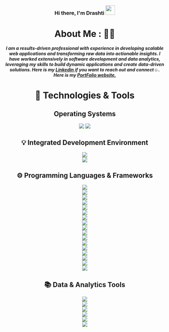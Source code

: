<div align='center'>  
  
   ### Hi there, I'm Drashti <img src="https://raw.githubusercontent.com/MartinHeinz/MartinHeinz/master/wave.gif" width="30px">
  
  # About Me : 👨‍💻
  ##### I am a results-driven professional with experience in developing scalable web applications and transforming raw data into actionable insights. I have worked extensively in **software development** and **data analytics**, leveraging my skills to build dynamic applications and create data-driven solutions. Here is my <a href="https://www.linkedin.com/in/drashti-bhavsar-01/"> Linkedin </a> if you want to reach out and connect☺️. Here is my <a href="https://drashti199801.github.io/My-Portfolio/"> PortFolio website. </a>
  

  
# 🔧 Technologies & Tools
<p>
  
  ## Operating Systems  
  ![](https://img.shields.io/badge/OS-Linux-informational?style=flat&logo=linux&logoColor=white&color=blue)
  ![](https://img.shields.io/badge/OS-Windows-informational?style=flat&logo=windows&logoColor=white&color=blue)

</p>

</p>

<p>

## 💡 Integrated Development Environment  
![](https://img.shields.io/badge/Editor-Visual_Studio_Code-informational?style=flat&logo=Visual-Studio-Code&logoColor=white&color=blue)  
![](https://img.shields.io/badge/Editor-PyCharm-informational?style=flat&logo=pycharm&logoColor=white&color=blue)

</p>

<p>

## ⚙️ Programming Languages & Frameworks
![](https://img.shields.io/badge/Python-informational?style=flat&logo=python&logoColor=white&color=blueviolet)  
![](https://img.shields.io/badge/JavaScript-informational?style=flat&logo=javascript&logoColor=white&color=blueviolet)  
![](https://img.shields.io/badge/TypeScript-informational?style=flat&logo=typescript&logoColor=white&color=blueviolet)  
![](https://img.shields.io/badge/SQL-informational?style=flat&logo=MySQL&logoColor=white&color=blueviolet)  
![](https://img.shields.io/badge/React-informational?style=flat&logo=react&logoColor=white&color=blueviolet)  
![](https://img.shields.io/badge/Node.js-informational?style=flat&logo=node.js&logoColor=white&color=blueviolet)  
![](https://img.shields.io/badge/Express.js-informational?style=flat&logo=express&logoColor=white&color=blueviolet)  
![](https://img.shields.io/badge/Next.js-informational?style=flat&logo=next.js&logoColor=white&color=blueviolet)  
![](https://img.shields.io/badge/Bootstrap-informational?style=flat&logo=bootstrap&logoColor=white&color=blueviolet)  
![](https://img.shields.io/badge/HTML5-informational?style=flat&logo=HTML5&logoColor=white&color=blueviolet)  
![](https://img.shields.io/badge/CSS3-informational?style=flat&logo=CSS3&logoColor=white&color=blueviolet)  
![](https://img.shields.io/badge/Power_BI-informational?style=flat&logo=power-bi&logoColor=white&color=blueviolet)  
![](https://img.shields.io/badge/Tableau-informational?style=flat&logo=tableau&logoColor=white&color=blueviolet)  
![](https://img.shields.io/badge/MongoDB-informational?style=flat&logo=mongodb&logoColor=white&color=blueviolet)  
![](https://img.shields.io/badge/NPM-informational?style=flat&logo=npm&logoColor=white&color=blueviolet)  
![](https://img.shields.io/badge/Git-informational?style=flat&logo=git&logoColor=white&color=blueviolet)  
![](https://img.shields.io/badge/GitHub-informational?style=flat&logo=github&logoColor=white&color=blueviolet)

</p>

<p>

## 📚 Data & Analytics Tools
![](https://img.shields.io/badge/SQL_Server-informational?style=flat&logo=microsoft-sql-server&logoColor=white&color=blueviolet)  
![](https://img.shields.io/badge/Excel-informational?style=flat&logo=microsoft-excel&logoColor=white&color=blueviolet)  
![](https://img.shields.io/badge/Pandas-informational?style=flat&logo=pandas&logoColor=white&color=blueviolet)  
![](https://img.shields.io/badge/NumPy-informational?style=flat&logo=numpy&logoColor=white&color=blueviolet)  
![](https://img.shields.io/badge/Matplotlib-informational?style=flat&logo=matplotlib&logoColor=white&color=blueviolet)  
![](https://img.shields.io/badge/Power_Query-informational?style=flat&logo=microsoft-power-bi&logoColor=white&color=blueviolet)

 
</p>

</div>


 
  
<!--

**Drashti199801/drashti-bhavsar** is a ✨ _special_ ✨ repository because its `README.md` (this file) appears on your GitHub profile.

Here are some ideas to get you started:

- 🔭 I’m currently working on ...
- 🌱 I’m currently learning ...
- 👯 I’m looking to collaborate on ...
- 🤔 I’m looking for help with ...
- 💬 Ask me about ...
- 📫 How to reach me: ...
- 😄 Pronouns: ...
- ⚡ Fun fact: ...

-->
